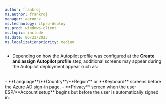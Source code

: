 ```yaml
---
author: frankroj
ms.author: frankroj
manager: aaroncz
ms.technology: itpro-deploy
ms.prod: windows-client
ms.topic: include
ms.date: 06/23/2023
ms.localizationpriority: medium
---
```


<!-- This file is shared by the following articles:

user-driven/azure-ad-join-deploy-device.md
pre-provisioning/azure-ad-join-user-flow.md

Headings are driven by article context. -->

- Depending on how the Autopilot profile was configured at the **Create and assign Autopilot profile** step, additional screens may appear during the Autopilot deployment appear such as:<br>
<br>
  - **Language**/**Country**/**Region** or **Keyboard** screens before the Azure AD sign-in page.
  - **Privacy** screen when the user ESP/**Account setup** begins but before the user is automatically signed in.
